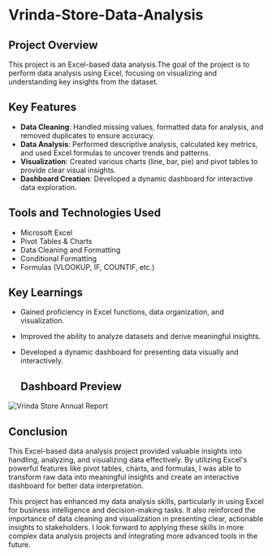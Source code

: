 # Vrinda-Store-Data-Analysis

## Project Overview
This project is an Excel-based data analysis.The goal of the project is to perform data analysis using Excel, focusing on visualizing and understanding key insights from the dataset.

## Key Features
- **Data Cleaning**: Handled missing values, formatted data for analysis, and removed duplicates to ensure accuracy.
- **Data Analysis**: Performed descriptive analysis, calculated key metrics, and used Excel formulas to uncover trends and patterns.
- **Visualization**: Created various charts (line, bar, pie) and pivot tables to provide clear visual insights.
- **Dashboard Creation**: Developed a dynamic dashboard for interactive data exploration.

## Tools and Technologies Used
- Microsoft Excel
- Pivot Tables & Charts
- Data Cleaning and Formatting
- Conditional Formatting
- Formulas (VLOOKUP, IF, COUNTIF, etc.)

## Key Learnings
- Gained proficiency in Excel functions, data organization, and visualization.
- Improved the ability to analyze datasets and derive meaningful insights.
- Developed a dynamic dashboard for presenting data visually and interactively.
  
  ## Dashboard Preview
![Vrinda Store Annual Report](Vrinda-Store-Data-Analysis/vrinda%20store%20annual%20report%20.png)

## Conclusion
This Excel-based data analysis project provided valuable insights into handling, analyzing, and visualizing data effectively. By utilizing Excel's powerful features like pivot tables, charts, and formulas, I was able to transform raw data into meaningful insights and create an interactive dashboard for better data interpretation. 

This project has enhanced my data analysis skills, particularly in using Excel for business intelligence and decision-making tasks. It also reinforced the importance of data cleaning and visualization in presenting clear, actionable insights to stakeholders. I look forward to applying these skills in more complex data analysis projects and integrating more advanced tools in the future.
